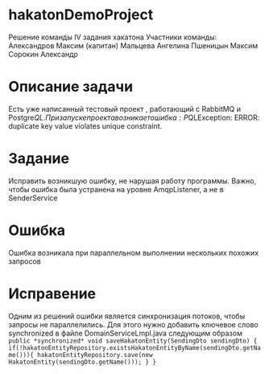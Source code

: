 # hakatonDemoProject
Решение команды IV задания хакатона
Участники команды: 
Александров Максим (капитан)
Мальцева Ангелина
Пшеницын Максим
Сорокин Александр

# Описание задачи
Есть уже написанный тестовый проект , работающий с RabbitMQ и Postgre$QL. При
запуске проекта возникает ошибка: P$QLException: ERROR: duplicate key value violates
unique constraint.

# Задание
Исправить возникшую ошибку, не нарушая работу программы. Важно, чтобы ошибка
была устранена на уровне AmqpListener, а не в SenderService

# Ошибка
Ошибка возникала при параллельном выполнении нескольких похожих запросов

# Исправение 
Одним из решений ошибки является синхронизация потоков, чтобы запросы не параллелились. Для этого нужно добавить ключевое слово synchronized в файле DomainServiceLmpl.java следующим образом
`public *synchronized* void saveHakatonEntity(SendingDto sendingDto) {
    if(!hakatonEntityRepository.existsHakatonEntityByName(sendingDto.getName())){
        hakatonEntityRepository.save(new HakatonEntity(sendingDto.getName()));
    }
}`
